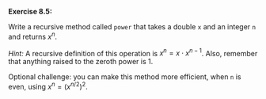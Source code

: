 **Exercise 8.5:**

Write a recursive method called `power` that takes a double `x` and an integer `n` and returns $x^n$.

*Hint:* A recursive definition of this operation is $x^n = x \cdot x^{n-1}$.
Also, remember that anything raised to the zeroth power is 1.

Optional challenge: you can make this method more efficient, when `n` is even, using $x^n = \left( x^{n/2} \right)^2$.
